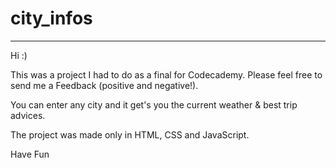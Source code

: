 # city_infos
*************

Hi :)

This was a project I had to do as a final for Codecademy.
Please feel free to send me a Feedback (positive and negative!).

You can enter any city and it get's you the current weather & best trip advices.

The project was made only in HTML, CSS and JavaScript.

Have Fun
